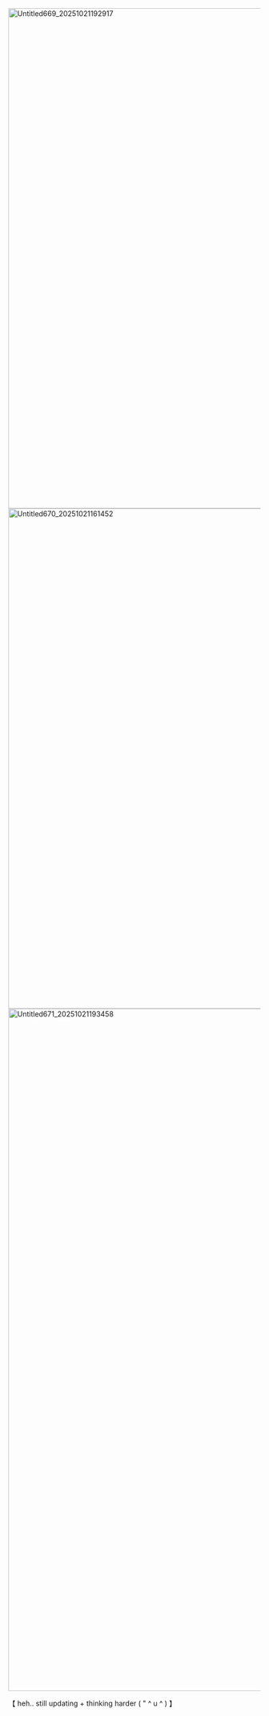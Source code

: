 <img width="1000" height="1000" alt="Untitled669_20251021192917" src="https://github.com/user-attachments/assets/ed3ff794-a187-488f-a93b-84c65b96ab69" />

<img width="1000" height="1000" alt="Untitled670_20251021161452" src="https://github.com/user-attachments/assets/fd94967e-0d60-4c4a-9a80-af2fbceebb1e" />

<img width="2105" height="1364" alt="Untitled671_20251021193458" src="https://github.com/user-attachments/assets/0613c97f-ae70-47e0-9842-ada46b6bb30b" />

【 heh.. still updating + thinking harder ( " ^ u ^ ) 】

